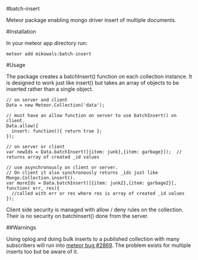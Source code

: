 #batch-insert

Meteor package enabling mongo driver insert of multiple documents.

#Installation

In your meteor app directory run:

    meteor add mikowals:batch-insert

#Usage

The package creates a batchInsert() function on each collection instance.  It is designed to work just like insert() but takes an array of objects to be inserted rather than a single object.

    // on server and client
    Data = new Meteor.Collection('data');

    // must have an allow function on server to use batchInsert() on client.
    Data.allow({
      insert: function(){ return true };
    });

    // on server or client
    var newIds = Data.batchInsert([{item: junk},{item: garbage}]);  // returns array of created _id values

    // use asynchronously on client or server.  
    // On client it also synchronously returns _ids just like Mongo.Collection.insert().
    var moreIds = Data.batchInsert([{item: junk2},{item: garbage2}], function( err, res){
      //called with err or res where res is array of created _id values
    });  

Client side security is managed with allow / deny rules on the collection.  Their is no security on batchInsert() done from the server.

##Warnings

Using oplog and doing bulk inserts to a published collection with many subscribers will run into [meteor bug #2869](https://github.com/meteor/meteor/issues/2668).  The problem exists for multiple inserts too but be aware of it.  
